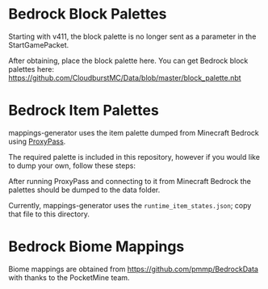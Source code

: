 # Bedrock Block Palettes

Starting with v411, the block palette is no longer sent as a parameter in the StartGamePacket. 

After obtaining, place the block palette here. You can get Bedrock block palettes here: https://github.com/CloudburstMC/Data/blob/master/block_palette.nbt

# Bedrock Item Palettes

mappings-generator uses the item palette dumped from Minecraft Bedrock using [ProxyPass](https://github.com/CloudburstMC/ProxyPass).

The required palette is included in this repository, however if you would like to dump your own, follow these steps:

After running ProxyPass and connecting to it from Minecraft Bedrock the palettes should be dumped to the data folder. 

Currently, mappings-generator uses the `runtime_item_states.json`; copy that file to this directory.

# Bedrock Biome Mappings

Biome mappings are obtained from https://github.com/pmmp/BedrockData with thanks to the PocketMine team.
